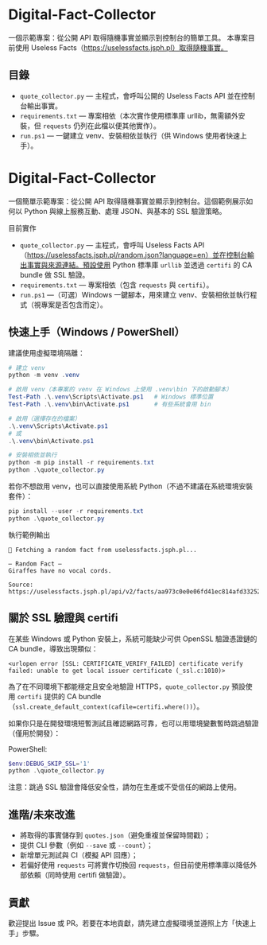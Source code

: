 Digital-Fact-Collector
======================

一個示範專案：從公開 API 取得隨機事實並顯示到控制台的簡單工具。
本專案目前使用 Useless Facts（https://uselessfacts.jsph.pl）取得隨機事實。

目錄
-----
- `quote_collector.py` — 主程式，會呼叫公開的 Useless Facts API 並在控制台輸出事實。
- `requirements.txt` — 專案相依（本次實作使用標準庫 urllib，無需額外安裝，但 `requests` 仍列在此檔以便其他實作）。
- `run.ps1` — 一鍵建立 venv、安裝相依並執行（供 Windows 使用者快速上手）。
# Digital-Fact-Collector

一個簡單示範專案：從公開 API 取得隨機事實並顯示到控制台。這個範例展示如何以 Python 與線上服務互動、處理 JSON、與基本的 SSL 驗證策略。

目前實作
- `quote_collector.py` — 主程式，會呼叫 Useless Facts API（https://uselessfacts.jsph.pl/random.json?language=en）並在控制台輸出事實與來源連結。預設使用 Python 標準庫 `urllib` 並透過 `certifi` 的 CA bundle 做 SSL 驗證。
- `requirements.txt` — 專案相依（包含 `requests` 與 `certifi`）。
- `run.ps1` —（可選）Windows 一鍵腳本，用來建立 venv、安裝相依並執行程式（視專案是否包含而定）。

快速上手（Windows / PowerShell）
---------------------------------

建議使用虛擬環境隔離：

```powershell
# 建立 venv
python -m venv .venv

# 啟用 venv（本專案的 venv 在 Windows 上使用 .venv\bin 下的啟動腳本）
Test-Path .\.venv\Scripts\Activate.ps1   # Windows 標準位置
Test-Path .\.venv\bin\Activate.ps1       # 有些系統會用 bin

# 啟用（選擇存在的檔案）
.\.venv\Scripts\Activate.ps1
# 或
.\.venv\bin\Activate.ps1

# 安裝相依並執行
python -m pip install -r requirements.txt
python .\quote_collector.py
```

若你不想啟用 venv，也可以直接使用系統 Python（不過不建議在系統環境安裝套件）：

```powershell
pip install --user -r requirements.txt
python .\quote_collector.py
```

執行範例輸出

```text
🔎 Fetching a random fact from uselessfacts.jsph.pl...

— Random Fact —
Giraffes have no vocal cords.

Source: https://uselessfacts.jsph.pl/api/v2/facts/aa973c0e0e06fd41ec814afd33252c81
```

關於 SSL 驗證與 certifi
-----------------------

在某些 Windows 或 Python 安裝上，系統可能缺少可供 OpenSSL 驗證憑證鏈的 CA bundle，導致出現類似：

```
<urlopen error [SSL: CERTIFICATE_VERIFY_FAILED] certificate verify failed: unable to get local issuer certificate (_ssl.c:1010)>
```

為了在不同環境下都能穩定且安全地驗證 HTTPS，`quote_collector.py` 預設使用 `certifi` 提供的 CA bundle（`ssl.create_default_context(cafile=certifi.where())`）。

如果你只是在開發環境短暫測試且確認網路可靠，也可以用環境變數暫時跳過驗證（僅用於開發）：

PowerShell:

```powershell
$env:DEBUG_SKIP_SSL='1'
python .\quote_collector.py
```

注意：跳過 SSL 驗證會降低安全性，請勿在生產或不受信任的網路上使用。

進階/未來改進
----------------
- 將取得的事實儲存到 `quotes.json`（避免重複並保留時間戳）；
- 提供 CLI 參數（例如 `--save` 或 `--count`）；
- 新增單元測試與 CI（模擬 API 回應）；
- 若偏好使用 `requests` 可將實作切換回 `requests`，但目前使用標準庫以降低外部依賴（同時使用 certifi 做驗證）。

貢獻
----
歡迎提出 Issue 或 PR。若要在本地貢獻，請先建立虛擬環境並遵照上方「快速上手」步驟。

